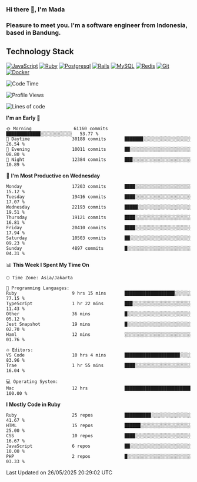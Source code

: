 ### Hi there 👋, I'm Mada
### Pleasure to meet you. I'm a software engineer from Indonesia, based in Bandung.

## Technology Stack

[![JavaScript](https://img.shields.io/badge/-JavaScript-%23F7DF1C?style=flat-square&logo=javascript&logoColor=000000&labelColor=%23F7DF1C&color=%23FFCE5A)](https://www.javascript.com/)
[![Ruby](https://img.shields.io/badge/Ruby-CC342D?style=flat-square&logo=ruby&logoColor=white)](https://www.ruby-lang.org/en/)
[![Postgresql](https://img.shields.io/badge/PostgreSQL-316192?style=flat-square&logo=postgresql&logoColor=ffffff)](https://www.postgresql.org/)
[![Rails](https://img.shields.io/badge/Ruby_on_Rails-CC0000?style=flat-square&logo=ruby-on-rails&logoColor=white)](https://rubyonrails.org/)
[![MySQL](https://img.shields.io/badge/-MySQL-4479A1?style=flat-square&logo=MySQL&logoColor=ffffff)](https://www.mysql.com/)
[![Redis](https://img.shields.io/badge/-Redis-DC382D?style=flat-square&logo=Redis&logoColor=ffffff)](https://redis.io/)
[![Git](https://img.shields.io/badge/-Git-%23F05032?style=flat-square&logo=git&logoColor=%23ffffff)](https://git-scm.com/)
[![Docker](https://img.shields.io/badge/-Docker-2496ED?style=flat-square&logo=docker&logoColor=ffffff)](https://www.docker.com/)
<!--
**madaarya/madaarya** is a ✨ _special_ ✨ repository because its `README.md` (this file) appears on your GitHub profile.

Here are some ideas to get you started:

- 🔭 I’m currently working on ...
- 🌱 I’m currently learning ...
- 👯 I’m looking to collaborate on ...
- 🤔 I’m looking for help with ...
- 💬 Ask me about ...
- 📫 How to reach me: ...
- 😄 Pronouns: ...
- ⚡ Fun fact: ...
-->
<!--START_SECTION:waka-->
![Code Time](http://img.shields.io/badge/Code%20Time-7%2C323%20hrs%2039%20mins-blue)

![Profile Views](http://img.shields.io/badge/Profile%20Views-0-blue)

![Lines of code](https://img.shields.io/badge/From%20Hello%20World%20I%27ve%20Written-51.3%20million%20lines%20of%20code-blue)

**I'm an Early 🐤** 

```text
🌞 Morning                61160 commits       █████████████░░░░░░░░░░░░   53.77 % 
🌆 Daytime                30188 commits       ███████░░░░░░░░░░░░░░░░░░   26.54 % 
🌃 Evening                10011 commits       ██░░░░░░░░░░░░░░░░░░░░░░░   08.80 % 
🌙 Night                  12384 commits       ███░░░░░░░░░░░░░░░░░░░░░░   10.89 % 
```
📅 **I'm Most Productive on Wednesday** 

```text
Monday                   17203 commits       ████░░░░░░░░░░░░░░░░░░░░░   15.12 % 
Tuesday                  19416 commits       ████░░░░░░░░░░░░░░░░░░░░░   17.07 % 
Wednesday                22193 commits       █████░░░░░░░░░░░░░░░░░░░░   19.51 % 
Thursday                 19121 commits       ████░░░░░░░░░░░░░░░░░░░░░   16.81 % 
Friday                   20410 commits       ████░░░░░░░░░░░░░░░░░░░░░   17.94 % 
Saturday                 10503 commits       ██░░░░░░░░░░░░░░░░░░░░░░░   09.23 % 
Sunday                   4897 commits        █░░░░░░░░░░░░░░░░░░░░░░░░   04.31 % 
```


📊 **This Week I Spent My Time On** 

```text
🕑︎ Time Zone: Asia/Jakarta

💬 Programming Languages: 
Ruby                     9 hrs 15 mins       ███████████████████░░░░░░   77.15 % 
TypeScript               1 hr 22 mins        ███░░░░░░░░░░░░░░░░░░░░░░   11.43 % 
Other                    36 mins             █░░░░░░░░░░░░░░░░░░░░░░░░   05.12 % 
Jest Snapshot            19 mins             █░░░░░░░░░░░░░░░░░░░░░░░░   02.70 % 
Haml                     12 mins             ░░░░░░░░░░░░░░░░░░░░░░░░░   01.76 % 

🔥 Editors: 
VS Code                  10 hrs 4 mins       █████████████████████░░░░   83.96 % 
Trae                     1 hr 55 mins        ████░░░░░░░░░░░░░░░░░░░░░   16.04 % 

💻 Operating System: 
Mac                      12 hrs              █████████████████████████   100.00 % 
```

**I Mostly Code in Ruby** 

```text
Ruby                     25 repos            ██████████░░░░░░░░░░░░░░░   41.67 % 
HTML                     15 repos            ██████░░░░░░░░░░░░░░░░░░░   25.00 % 
CSS                      10 repos            ████░░░░░░░░░░░░░░░░░░░░░   16.67 % 
JavaScript               6 repos             ██░░░░░░░░░░░░░░░░░░░░░░░   10.00 % 
PHP                      2 repos             █░░░░░░░░░░░░░░░░░░░░░░░░   03.33 % 
```




 Last Updated on 26/05/2025 20:29:02 UTC
<!--END_SECTION:waka-->
